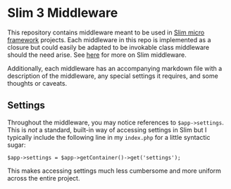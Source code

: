 # Slim 3 Middleware

This repository contains middleware meant to be used in [Slim micro framework](https://www.slimframework.com/) projects.  Each middleware in this repo is implemented as a closure but could easily be adapted to be invokable class middleware should the need arise.  See [here](https://www.slimframework.com/docs/concepts/middleware.html) for more on Slim middleware.

Additionally, each middleware has an accompanying markdown file with a description of the middleware, any special settings it requires, and some thoughts or caveats.

## Settings

Throughout the middleware, you may notice references to `$app->settings`.  This is *not* a standard, built-in way of accessing settings in Slim but I typically include the following line in my `index.php` for a little syntactic sugar:

`$app->settings = $app->getContainer()->get('settings');`

This makes accessing settings much less cumbersome and more uniform across the entire project.
